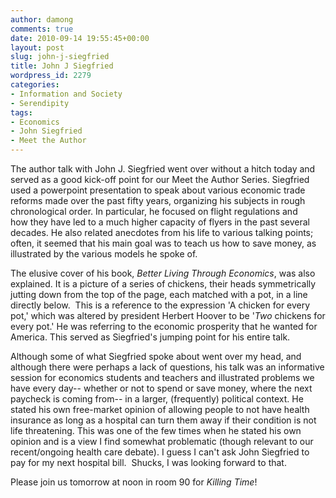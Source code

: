 ```yaml
---
author: damong
comments: true
date: 2010-09-14 19:55:45+00:00
layout: post
slug: john-j-siegfried
title: John J Siegfried
wordpress_id: 2279
categories:
- Information and Society
- Serendipity
tags:
- Economics
- John Siegfried
- Meet the Author
---
```


The author talk with John J. Siegfried went over without a hitch today and served as a good kick-off point for our Meet the Author Series. Siegfried used a powerpoint presentation to speak about various economic trade reforms made over the past fifty years, organizing his subjects in rough chronological order. In particular, he focused on flight regulations and how they have led to a much higher capacity of flyers in the past several decades. He also related anecdotes from his life to various talking points; often, it seemed that his main goal was to teach us how to save money, as illustrated by the various models he spoke of.

The elusive cover of his book, _Better Living Through Economics_, was also explained. It is a picture of a series of chickens, their heads symmetrically jutting down from the top of the page, each matched with a pot, in a line directly below.  This is a reference to the expression 'A chicken for every pot,' which was altered by president Herbert Hoover to be '_Two_ chickens for every pot.' He was referring to the economic prosperity that he wanted for America. This served as Siegfried's jumping point for his entire talk.

Although some of what Siegfried spoke about went over my head, and although there were perhaps a lack of questions, his talk was an informative session for economics students and teachers and illustrated problems we have every day-- whether or not to spend or save money, where the next paycheck is coming from-- in a larger, (frequently) political context. He stated his own free-market opinion of allowing people to not have health insurance as long as a hospital can turn them away if their condition is not life threatening. This was one of the few times when he stated his own opinion and is a view I find somewhat problematic (though relevant to our recent/ongoing health care debate). I guess I can't ask John Siegfried to pay for my next hospital bill.  Shucks, I was looking forward to that.

Please join us tomorrow at noon in room 90 for _Killing Time_!
